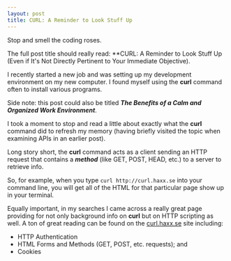 ```yaml
---
layout: post
title: CURL: A Reminder to Look Stuff Up
---
```


Stop and smell the coding roses.

The full post title should really read: **CURL: A Reminder to Look Stuff Up (Even if It's Not Directly Pertinent to Your Immediate Objective).

I recently started a new job and was setting up my development environment on my new computer. I found myself using the **curl** command often to install various programs.

Side note: this post could also be titled ***The Benefits of a Calm and Organized Work Environment***.

I took a moment to stop and read a little about exactly what the **curl** command did to refresh my memory (having briefly visited the topic when examining APIs in an earlier post).

Long story short, the **curl** command acts as a client sending an HTTP request that contains a ***method*** (like GET, POST, HEAD, etc.) to a server to retrieve info.

So, for example, when you type ```curl http://curl.haxx.se``` into your command line, you will get all of the HTML for that particular page show up in your terminal.


Equally important, in my searches I came across a really great page providing for not only background info on **curl** but on HTTP scripting as well. A ton of great reading can be found on the [curl.haxx.se](http://curl.haxx.se/docs/httpscripting.html#Background) site including:

- HTTP Authentication
- HTML Forms and Methods (GET, POST, etc. requests); and
- Cookies





 






  